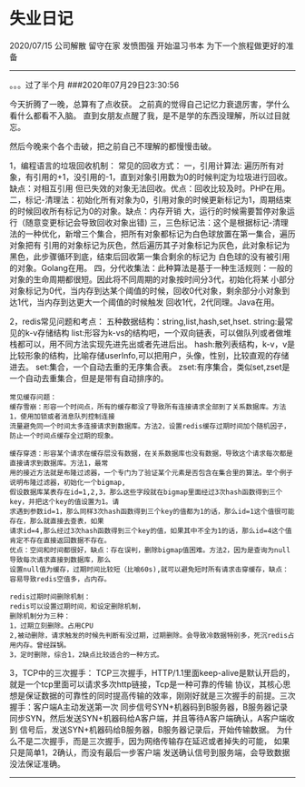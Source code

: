 # 失业日记
2020/07/15 公司解散 留守在家 发愤图强 开始温习书本 为下一个旅程做更好的准备

---
。。。过了半个月
###2020年07月29日23:30:56

今天折腾了一晚，总算有了点收获。
之前真的觉得自己记忆力衰退厉害，学什么看什么都看不入脑。
直到女朋友点醒了我，是不是学的东西没理解，所以过目就忘。

然后今晚来个各个击破，把之前自己不理解的都慢慢击破。

1，编程语言的垃圾回收机制：
   常见的回收方式：
   一，引用计算法: 遍历所有对象，有引用的+1，没引用的-1，直到对象引用数为0的时候判定为垃圾进行回收。缺点：对相互引用
   但已失效的对象无法回收。优点：回收比较及时。PHP在用。
   二，标记-清理法：初始化所有对象为0，引用对象的时候更新标记为1，周期结束的时候回收所有标记为0的对象。缺点：内存开销
   大，运行的时候需要暂停对象运行（随意变更标记会导致回收对象出错)
   三，三色标记法：这个是根据标记-清理法的一种优化，新增三个集合，把所有对象都标记为白色球放置在第一集合，遍历对象把有
   引用的对象标记为灰色，然后遍历其子对象标记为灰色，此对象标记为黑色，此步骤循环到底，结束后回收第一集合剩余的标记为
   白色球的没有被引用的对象。Golang在用。
   四，分代收集法：此种算法是基于一种生活规则：一般的对象的生命周期都很短。因此将不同周期的对象按时间分3代，初始化将某
   小部分对象标记为0代，当内存到达某个阈值的时候，回收0代对象，剩余部分小对象到达1代，当内存到达更大一个阈值的时候触发
   回收1代，2代同理。Java在用。

2，redis常见问题和考点：
    五种数据结构：string,list,hash,set,hset.
    string:最常见的k-v存储结构
    list:形容为k-vs的结构吧，一个双向链表，可以做队列或者做堆栈都可以，用不同方法实现先进先出或者先进后出。
    hash:散列表结构，k-v，v是比较形象的结构，比喻存储userInfo,可以把用户，头像，性别，比较直观的存储进去。
    set:集合，一个自动去重的无序集合表。
    zset:有序集合，类似set,zset是一个自动去重集合，但是是带有自动排序的。
    
    常见缓存问题：
    缓存雪崩：形容一个时间点，所有的缓存都没了导致所有连接请求全部到了关系数据库。方法1，使用加锁或者消息队列控制连接
    流量避免同一个时间太多连接请求到数据库。方法2，设置redis缓存过期时间加个随机因子，防止一个时间点缓存全过期的现象。
    
    缓存穿透：形容某个请求在缓存层没有数据，在关系数据库也没有数据，导致这个请求每次都是直接请求到数据库。方法1，最常
    用的接近方法就是布隆过滤器，一个专门为了验证某个元素是否包含在集合里的算法。举个例子说明布隆过滤器，初始化一个bigmap,
    假设数据库某表存在id=1,2,3，那么这些字段就在bigmap里面经过3次hash函数得到三个key，并把这个key的值设置为1。请
    求遇到参数id=1，那么同样3次hash函数得到三个key的值都为1的话，那么id=1这个值很可能存在，那么就直接去查表，如果
    请求id=4,那么经过3次hash函数得到三个key的值，如果其中不全为1的话，那么id=4这个值肯定不存在直接返回数据不存在。
    优点：空间和时间都很好，缺点：存在误判，删除bigmap值困难。方法2，因为是查询为null导致每次请求直接到数据库，那么
    设置null值为缓存，过期时间比较短（比喻60s),就可以避免短时所有请求击穿缓存，缺点：容易导致redis空值多，占内存。
    
    redis过期时间删除机制：
    redis可以设置过期时间，和设定删除机制，
    删除机制分为三种：
    1，过期立刻删除。占用CPU
    2,被动删除，请求触发的时候先判断有没过期，过期删除。会导致冷数据特别多，死沉redis占用内存。曾经踩锅。
    3，定时删除，综合1，2缺点比较适合的一种方式。
   

3，TCP中的三次握手：
    TCP三次握手，HTTP/1.1里面keep-alive是默认开启的，就是一个tcp里面可以请求多次http链接，Tcp是一种可靠的传输
    协议，其核心思想是保证数据的可靠性的同时提高传输的效率，刚刚好就是三次握手的前提。三次握手：客户端A主动发送第一次
    同步信号SYN+机器码到B服务器，B服务器记录同步SYN，然后发送SYN+机器码给A客户端，并且等待A客户端确认，A客户端收到
    信号后，发送SYN+机器码给B服务器，B服务器记录后，开始传输数据。
    为什么不是二次握手，而是三次握手，因为网络传输存在延迟或者掉失的可能， 如果只是简单1，2确认，而没有最后一步客户端
    发送确认信号到服务端，会导致数据没法保证准确。

---